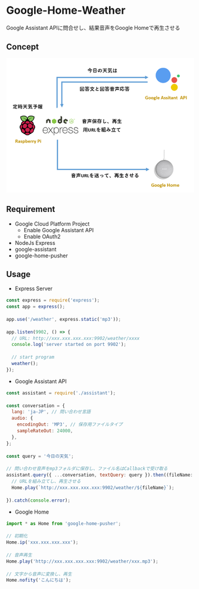 # Google-Home-Weather
Google Assistant APIに問合せし、結果音声をGoogle Homeで再生させる

## Concept
![Concept](./assets/google-home-weather.png)

## Requirement
* Google Cloud Platform Project
  * Enable Google Assistant API
  * Enable OAuth2
* NodeJs Express
* google-assistant
* google-home-pusher

## Usage
* Express Server
```js
const express = require('express');
const app = express();

app.use('/weather', express.static('mp3'));

app.listen(9902, () => {
  // URL: http://xxx.xxx.xxx.xxx:9902/weather/xxxx
  console.log('server started on port 9902');

  // start program
  weather();
});
```

* Google Assistant API
```js
const assistant = require('./assistant');

const conversation = {
  lang: 'ja-JP', // 問い合わせ言語
  audio: {
    encodingOut: 'MP3', // 保存用ファイルタイプ
    sampleRateOut: 24000,
  },
};

const query = '今日の天気';

// 問い合わせ音声をmp3フォルダに保存し、ファイル名はCallbackで受け取る
assistant.query({ ...conversation, textQuery: query }).then((fileName: string) => {
  // URLを組み立てし、再生させる
  Home.play(`http://xxx.xxx.xxx.xxx:9902/weather/${fileName}`);

}).catch(console.error);
```

* Google Home
```js
import * as Home from 'google-home-pusher';

// 初期化
Home.ip('xxx.xxx.xxx.xxx');

// 音声再生
Home.play('http://xxx.xxx.xxx.xxx:9902/weather/xxx.mp3');

// 文字から音声に変換し、再生
Home.nofity('こんにちは');

```